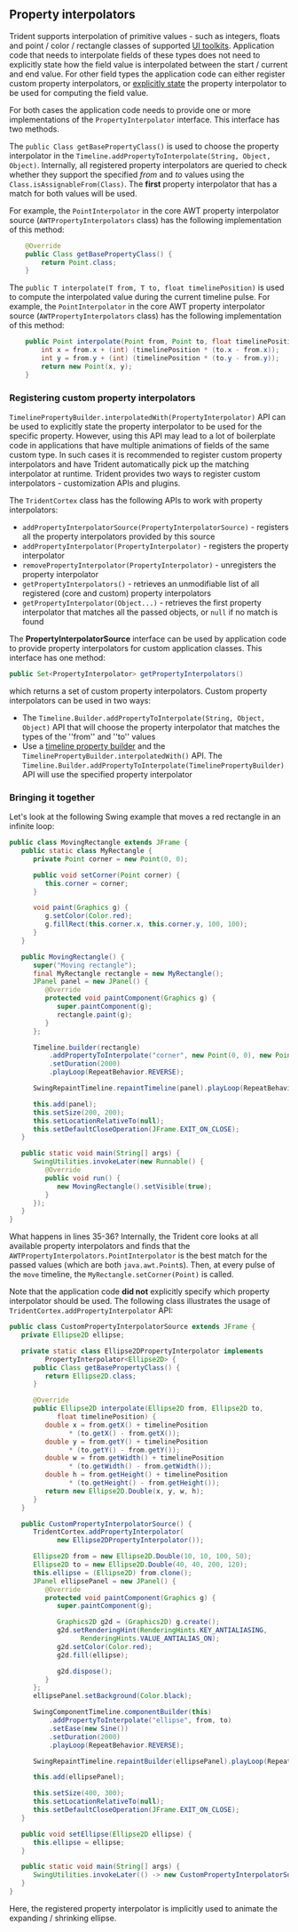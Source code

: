 ## Property interpolators

Trident supports interpolation of primitive values - such as integers, floats and point / color / rectangle classes of supported [UI toolkits](UIToolkitSupport.md). Application code that needs to interpolate fields of these types does not need to explicitly state how the field value is interpolated between the start / current and end value. For other field types the application code can either register custom property interpolators, or [explicitly state](TimelineInterpolatingFields.md) the property interpolator to be used for computing the field value.

For both cases the application code needs to provide one or more implementations of the `PropertyInterpolator` interface. This interface has two methods.

The `public Class getBasePropertyClass()` is used to choose the property interpolator in the `Timeline.addPropertyToInterpolate(String, Object, Object)`. Internally, all registered property interpolators are queried to check whether they support the specified *from* and *to* values using the `Class.isAssignableFrom(Class)`. The **first** property interpolator that has a match for both values will be used.

For example, the `PointInterpolator` in the core AWT property interpolator source (`AWTPropertyInterpolators` class) has the following implementation of this method:

```java
	@Override
	public Class getBasePropertyClass() {
		return Point.class;
	}
```

The `public T interpolate(T from, T to, float timelinePosition)` is used to compute the interpolated value during the current timeline pulse. For example, the `PointInterpolator` in the core AWT property interpolator source (`AWTPropertyInterpolators` class) has the following implementation of this method:

```java
	public Point interpolate(Point from, Point to, float timelinePosition) {
		int x = from.x + (int) (timelinePosition * (to.x - from.x));
		int y = from.y + (int) (timelinePosition * (to.y - from.y));
		return new Point(x, y);
	}
```

### Registering custom property interpolators

`TimelinePropertyBuilder.interpolatedWith(PropertyInterpolator)` API can be used to explicitly state the property interpolator to be used for the specific property. However, using this API may lead to a lot of boilerplate code in applications that have multiple animations of fields of the same custom type. In such cases it is recommended to register custom property interpolators and have Trident automatically pick up the matching interpolator at runtime. Trident provides two ways to register custom interpolators - customization APIs and plugins.

The `TridentCortex` class has the following APIs to work with property interpolators:

* `addPropertyInterpolatorSource(PropertyInterpolatorSource)` - registers all the property interpolators provided by this source
* `addPropertyInterpolator(PropertyInterpolator)` - registers the property interpolator
* `removePropertyInterpolator(PropertyInterpolator)` - unregisters the property interpolator
* `getPropertyInterpolators()` - retrieves an unmodifiable list of all registered (core and custom) property interpolators
* `getPropertyInterpolator(Object...)` - retrieves the first property interpolator that matches all the passed objects, or `null` if no match is found

The **PropertyInterpolatorSource** interface can be used by application code to provide property interpolators for custom application classes. This interface has one method:
```java
public Set<PropertyInterpolator> getPropertyInterpolators()
```
which returns a set of custom property interpolators. Custom property interpolators can be used in two ways:

* The `Timeline.Builder.addPropertyToInterpolate(String, Object, Object)` API that will choose the property interpolator that matches the types of the ''from'' and ''to'' values
* Use a [timeline property builder](TimelineInterpolatingFields.md) and the `TimelinePropertyBuilder.interpolatedWith()` API. The `Timeline.Builder.addPropertyToInterpolate(TimelinePropertyBuilder)` API will use the specified property interpolator

### Bringing it together

Let's look at the following Swing example that moves a red rectangle in an infinite loop:

```java
public class MovingRectangle extends JFrame {
   public static class MyRectangle {
      private Point corner = new Point(0, 0);

      public void setCorner(Point corner) {
         this.corner = corner;
      }

      void paint(Graphics g) {
         g.setColor(Color.red);
         g.fillRect(this.corner.x, this.corner.y, 100, 100);
      }
   }

   public MovingRectangle() {
      super("Moving rectangle");
      final MyRectangle rectangle = new MyRectangle();
      JPanel panel = new JPanel() {
         @Override
         protected void paintComponent(Graphics g) {
            super.paintComponent(g);
            rectangle.paint(g);
         }
      };

      Timeline.builder(rectangle)
          .addPropertyToInterpolate("corner", new Point(0, 0), new Point(100, 80))
          .setDuration(2000)
          .playLoop(RepeatBehavior.REVERSE);

      SwingRepaintTimeline.repaintTimeline(panel).playLoop(RepeatBehavior.LOOP);

      this.add(panel);
      this.setSize(200, 200);
      this.setLocationRelativeTo(null);
      this.setDefaultCloseOperation(JFrame.EXIT_ON_CLOSE);
   }

   public static void main(String[] args) {
      SwingUtilities.invokeLater(new Runnable() {
         @Override
         public void run() {
            new MovingRectangle().setVisible(true);
         }
      });
   }
}
```

What happens in lines 35-36? Internally, the Trident core looks at all available property interpolators and finds that the `AWTPropertyInterpolators.PointInterpolator` is the best match for the passed values (which are both `java.awt.Point`s). Then, at every pulse of the `move` timeline, the `MyRectangle.setCorner(Point)` is called.

Note that the application code **did not** explicitly specify which property interpolator should be used. The following class illustrates the usage of `TridentCortex.addPropertyInterpolator` API:

```java
public class CustomPropertyInterpolatorSource extends JFrame {
   private Ellipse2D ellipse;

   private static class Ellipse2DPropertyInterpolator implements
         PropertyInterpolator<Ellipse2D> {
      public Class getBasePropertyClass() {
         return Ellipse2D.class;
      }

      @Override
      public Ellipse2D interpolate(Ellipse2D from, Ellipse2D to,
            float timelinePosition) {
         double x = from.getX() + timelinePosition
               * (to.getX() - from.getX());
         double y = from.getY() + timelinePosition
               * (to.getY() - from.getY());
         double w = from.getWidth() + timelinePosition
               * (to.getWidth() - from.getWidth());
         double h = from.getHeight() + timelinePosition
               * (to.getHeight() - from.getHeight());
         return new Ellipse2D.Double(x, y, w, h);
      }
   }

   public CustomPropertyInterpolatorSource() {
      TridentCortex.addPropertyInterpolator(
            new Ellipse2DPropertyInterpolator());

      Ellipse2D from = new Ellipse2D.Double(10, 10, 100, 50);
      Ellipse2D to = new Ellipse2D.Double(40, 40, 200, 120);
      this.ellipse = (Ellipse2D) from.clone();
      JPanel ellipsePanel = new JPanel() {
         @Override
         protected void paintComponent(Graphics g) {
            super.paintComponent(g);

            Graphics2D g2d = (Graphics2D) g.create();
            g2d.setRenderingHint(RenderingHints.KEY_ANTIALIASING,
                  RenderingHints.VALUE_ANTIALIAS_ON);
            g2d.setColor(Color.red);
            g2d.fill(ellipse);

            g2d.dispose();
         }
      };
      ellipsePanel.setBackground(Color.black);

      SwingComponentTimeline.componentBuilder(this)
          .addPropertyToInterpolate("ellipse", from, to)
          .setEase(new Sine())
          .setDuration(2000)
          .playLoop(RepeatBehavior.REVERSE);

      SwingRepaintTimeline.repaintBuilder(ellipsePanel).playLoop(RepeatBehavior.LOOP);

      this.add(ellipsePanel);

      this.setSize(400, 300);
      this.setLocationRelativeTo(null);
      this.setDefaultCloseOperation(JFrame.EXIT_ON_CLOSE);
   }

   public void setEllipse(Ellipse2D ellipse) {
      this.ellipse = ellipse;
   }

   public static void main(String[] args) {
      SwingUtilities.invokeLater(() -> new CustomPropertyInterpolatorSource().setVisible(true));
   }
}
```

Here, the registered property interpolator is implicitly used to animate the expanding / shrinking ellipse.
